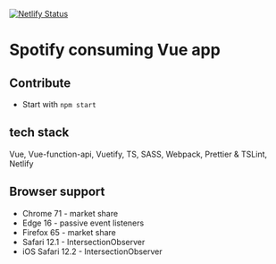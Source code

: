 [![Netlify Status](https://api.netlify.com/api/v1/badges/f9c43102-a910-4178-a619-47d69ae31ddd/deploy-status)](https://app.netlify.com/sites/vuemu/deploys)

# Spotify consuming Vue app

## Contribute

- Start with `npm start`

## tech stack

Vue, Vue-function-api, Vuetify, TS, SASS, Webpack, Prettier & TSLint, Netlify

## Browser support

- Chrome 71 - market share
- Edge 16 - passive event listeners
- Firefox 65 - market share
- Safari 12.1 - IntersectionObserver
- iOS Safari 12.2 - IntersectionObserver
